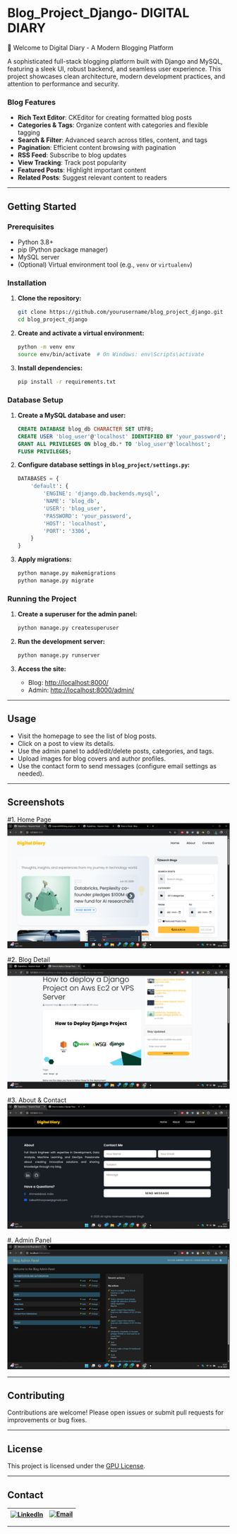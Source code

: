 # Blog_Project_Django- DIGITAL DIARY
🚀 Welcome to Digital Diary - A Modern Blogging Platform

A sophisticated full-stack blogging platform built with Django and MySQL, featuring a sleek UI, robust backend, and seamless user experience. This project showcases clean architecture, modern development practices, and attention to performance and security.

### Blog Features
- **Rich Text Editor**: CKEditor for creating formatted blog posts
- **Categories & Tags**: Organize content with categories and flexible tagging
- **Search & Filter**: Advanced search across titles, content, and tags
- **Pagination**: Efficient content browsing with pagination
- **RSS Feed**: Subscribe to blog updates
- **View Tracking**: Track post popularity
- **Featured Posts**: Highlight important content
- **Related Posts**: Suggest relevant content to readers
---

## Getting Started

### Prerequisites

- Python 3.8+
- pip (Python package manager)
- MySQL server
- (Optional) Virtual environment tool (e.g., `venv` or `virtualenv`)

### Installation

1. **Clone the repository:**
   ```bash
   git clone https://github.com/yourusername/blog_project_django.git
   cd blog_project_django
   ```

2. **Create and activate a virtual environment:**
   ```bash
   python -m venv env
   source env/bin/activate  # On Windows: env\Scripts\activate
   ```

3. **Install dependencies:**
   ```bash
   pip install -r requirements.txt
   ```

### Database Setup

1. **Create a MySQL database and user:**
   ```sql
   CREATE DATABASE blog_db CHARACTER SET UTF8;
   CREATE USER 'blog_user'@'localhost' IDENTIFIED BY 'your_password';
   GRANT ALL PRIVILEGES ON blog_db.* TO 'blog_user'@'localhost';
   FLUSH PRIVILEGES;
   ```

2. **Configure database settings in `blog_project/settings.py`:**
   ```python
   DATABASES = {
       'default': {
           'ENGINE': 'django.db.backends.mysql',
           'NAME': 'blog_db',
           'USER': 'blog_user',
           'PASSWORD': 'your_password',
           'HOST': 'localhost',
           'PORT': '3306',
       }
   }
   ```

3. **Apply migrations:**
   ```bash
   python manage.py makemigrations
   python manage.py migrate
   ```

### Running the Project

1. **Create a superuser for the admin panel:**
   ```bash
   python manage.py createsuperuser
   ```

2. **Run the development server:**
   ```bash
   python manage.py runserver
   ```

3. **Access the site:**
   - Blog: [http://localhost:8000/](http://localhost:8000/)
   - Admin: [http://localhost:8000/admin/](http://localhost:8000/admin/)

---

## Usage

- Visit the homepage to see the list of blog posts.
- Click on a post to view its details.
- Use the admin panel to add/edit/delete posts, categories, and tags.
- Upload images for blog covers and author profiles.
- Use the contact form to send messages (configure email settings as needed).

---

## Screenshots

<!-- Add screenshots here -->
#1. Home Page
![Home Page](screenshot/homepage.png)

#2. Blog Detail
![Blog Detail](screenshot/blog_detail.png)

#3. About & Contact
![Admin Panel](screenshot/about_contact.png)

#. Admin Panel
![Admin Panel](screenshot/admin_home.png)

---

## Contributing

Contributions are welcome! Please open issues or submit pull requests for improvements or bug fixes.

---

## License

This project is licensed under the [GPU License](LICENSE).

---

## Contact

| <a href="https://www.linkedin.com/in/harpreet22/" target="_blank"><img src="https://cdn.jsdelivr.net/gh/devicons/devicon/icons/linkedin/linkedin-original.svg" alt="LinkedIn" height="22" style="vertical-align:middle;"/></a> | [![Email](https://img.shields.io/badge/email-talkwithharpreet@gmail.com-red?style=flat-square&logo=gmail)](mailto:talkwithharpreet@gmail.com) |
|:---:|:---:|

---
